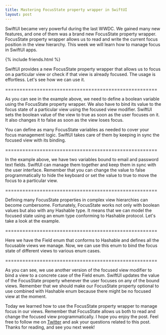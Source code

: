```yaml
---
title: Mastering FocusState property wrapper in SwiftUI
layout: post
---
```


SwiftUI became very powerful during the last WWDC. We gained many new features, and one of them was a brand new FocusState property wrapper. FocusState property wrapper allows us to read and write the current focus position in the view hierarchy. This week we will learn how to manage focus in SwiftUI apps.

{% include friends.html %}

SwiftUI provides a new FocusState property wrapper that allows us to focus on a particular view or check if that view is already focused. The usage is effortless. Let's see how we can use it.

=====================================================

As you can see in the example above, we need to define a boolean variable using the FocusState property wrapper. We also have to bind its value to the focus state of a particular view using the focused view modifier. SwiftUI sets the boolean value of the view to true as soon as the user focuses on it. It also changes it to false as soon as the view loses focus.

You can define as many FocusState variables as needed to cover your focus management logic. SwiftUI takes care of them by keeping in sync the focused view with its binding.

=====================================================

In the example above, we have two variables bound to email and password text fields. SwiftUI can manage them together and keep them in sync with the user interface. Remember that you can change the value to false programmatically to hide the keyboard or set the value to true to move the focus to a particular view.

=====================================================

Defining many FocusState properties in complex view hierarchies can become cumbersome. Fortunately, FocusState works not only with boolean values but also with any Hashable type. It means that we can model the focused state using an enum type conforming to Hashable protocol. Let's take a look at the example.

=====================================================

Here we have the Field enum that conforms to Hashable and defines all the focusable views we manage. Now, we can use this enum to bind the focus state of different views to various enum cases.

=====================================================

As you can see, we use another version of the focused view modifier to bind a view to a concrete case of the Field enum. SwiftUI updates the value of the FocusState property whenever the user focuses on any of the bound views. Remember that we should make our FocusState property optional to use combined with Hashable enum because there might be no focused view at the moment.

Today we learned how to use the FocusState property wrapper to manage focus in our views. Remember that FocusState allows us both to read and change the focused view programmatically. I hope you enjoy the post. Feel free to follow me on [Twitter](https://twitter.com/mecid) and ask your questions related to this post. Thanks for reading, and see you next week!

